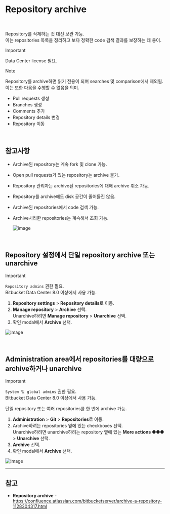# Repository archive

<br>

Repository를 삭제하는 것 대신 보관 가능.  
이는 repositories 목록을 정리하고 보다 정확한 code 검색 결과를 보장하는 데 용이.

> [!IMPORTANT]  
> Data Center license 필요.

> [!NOTE]  
> Repository를 archive하면 읽기 전용이 되며 searches 및 comparison에서 제외됨.  
> 이는 또한 다음을 수행할 수 없음을 의미.
> - Pull requests 생성  
> - Branches 생성  
> - Comments 추가  
> - Repository details 변경  
> - Repository 이동  

<br>

## 참고사항
- Archive된 repository는 계속 fork 및 clone 가능.
- Open pull requests가 있는 repository는 archive 불가.
- Repository 관리자는 archive된 repositories에 대해 archive 취소 가능.
- Repository를 archive해도 disk 공간이 줄어들진 않음.
- Archive된 repositories에서 code 검색 가능.
- Archive처리한 repositories는 계속해서 조회 가능.  
  
  ![image](https://confluence.atlassian.com/bitbucketserver/files/1128304317/1128304319/2/1670386966705/repo_list.png)

<br>

## Repository 설정에서 단일 repository archive 또는 unarchive
> [!IMPORTANT]  
> `Repository admins` 권한 필요.  
> Bitbucket Data Center 8.0 이상에서 사용 가능.

1. **Repository settings** > **Repository details**로 이동.
2. **Manage repository** > **Archive** 선택.  
  Unarchive하려면 **Manage repository** > **Unarchive** 선택.
3. 확인 modal에서 **Archive** 선택.

![image](https://confluence.atlassian.com/bitbucketserver/files/1128304317/1189780771/1/1670144064074/repo.png)

<br>

## Administration area에서 repositories를 대량으로 archive하거나 unarchive
> [!IMPORTANT]  
> `System 및 global admins` 권한 필요.  
> Bitbucket Data Center 8.0 이상에서 사용 가능.

단일 repository 또는 여러 repositories를 한 번에 archive 가능.

1. **Administration** > **Git** > **Repositories**로 이동.
2. Archive하려는 repositories 옆에 있는 checkboxes 선택.  
  Unarchive하려면 unarchive하려는 repository 옆에 있는 **More actions ●●●** > **Unarchive** 선택.
3. **Archive** 선택.
4. 확인 modal에서 **Archive** 선택.

![image](https://confluence.atlassian.com/bitbucketserver/files/1128304317/1189780775/1/1670144087809/global.png)

<hr>

## 참고
- **Repository archive** - https://confluence.atlassian.com/bitbucketserver/archive-a-repository-1128304317.html

